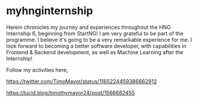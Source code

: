 # myhnginternship
Herein chronicles my journey and experiences throughout the HNG Internship 6, beginning from StartNG! I am very grateful to be part of the programme. I believe it's going to be a very remarkable experience for me. I look forward to becoming a better software developer, with capabilities in Frontend & Backend development, as well as Machine Learning after the Internship!

Follow my activities here;

https://twitter.com/TimoMayor/status/1165224459386662912

https://lucid.blog/timothymayor24/post/1566682455

